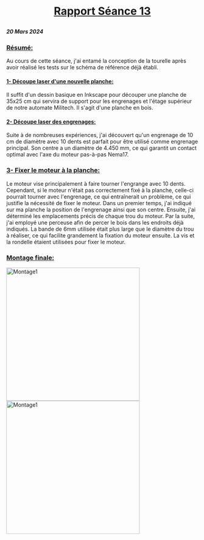 # <p align="center"><ins> Rapport Séance 13
##### 20 Mars 2024
### <ins>Résumé:
Au cours de cette séance, j'ai entamé la conception de la tourelle après avoir réalisé les tests sur le schéma de référence déjà établi.

#### <ins>1- Découpe laser d'une nouvelle planche:

Il suffit d'un dessin basique en Inkscape pour découper une planche de 35x25 cm qui servira de support pour les engrenages et l'étage supérieur de notre automate Militech.
Il s'agit d'une planche en bois.

#### <ins>2- Découpe laser des engrenages:

Suite à de nombreuses expériences, j'ai découvert qu'un engrenage de 10 cm de diamètre avec 10 dents est parfait pour être utilisé comme engrenage principal. Son centre a un diamètre de 4.450 mm, ce qui garantit un contact optimal avec l'axe du moteur pas-à-pas Nema17.

### <ins>3- Fixer le moteur à la planche:

Le moteur vise principalement à faire tourner l'engrange avec 10 dents. Cependant, si le moteur n'était pas correctement fixé à la planche, celle-ci pourrait tourner avec l'engrenage, ce qui entraînerait un problème, ce qui justifie la nécessité de fixer le moteur.
Dans un premier temps, j'ai indiqué sur ma planche la position de l'engrenage ainsi que son centre. Ensuite, j'ai déterminé les emplacements précis de chaque trou du moteur.
Par la suite, j'ai employé une perceuse afin de percer le bois dans les endroits déjà indiqués. La bande de 6mm utilisée était plus large que le diamètre du trou à réaliser, ce qui facilite grandement la fixation du moteur ensuite.
La vis et la rondelle étaient utilisées pour fixer le moteur.

### <ins>Montage finale:
<img src="https://github.com/YoussefMiriXX/Militech-Project/blob/c1dc864fc7ad6997a770773d9369644d1cf8b4a4/Youssef%20Miri/Images/branchement1.png" width="350" alt="Montage1">

<img src="https://github.com/YoussefMiriXX/Militech-Project/blob/c1dc864fc7ad6997a770773d9369644d1cf8b4a4/Youssef%20Miri/Images/branchement1.png" width="350" alt="Montage1">
